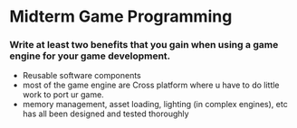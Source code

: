 # Midterm Game Programming

### Write at least two benefits that you gain when using a game engine for your game development. 
  - Reusable software components
  - most of the game engine are  Cross platform where u have to do little work to port ur game.
  - memory management, asset loading, lighting (in complex engines), etc has all been designed and tested thoroughly 


